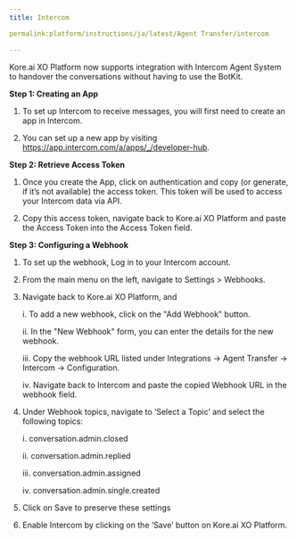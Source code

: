 ```yaml
---
title: Intercom

permalink:platform/instructions/ja/latest/Agent Transfer/intercom

---
```

Kore.ai XO Platform now supports integration with Intercom Agent System to handover the conversations without having to use the BotKit.

<container>

**Step 1: Creating an App**

1. To set up Intercom to receive messages, you will first need to create an app in Intercom. 
 
2. You can set up a new app by visiting https://app.intercom.com/a/apps/_/developer-hub.

</container>

<container>

**Step 2: Retrieve Access Token**

1. Once you create the App, click on authentication and copy (or generate, if it’s not available) the access token. This token will be used to access your Intercom data via API.
 
2. Copy this access token, navigate back to Kore.ai XO Platform and paste the Access Token into the Access Token field.
 
</container>

<container>
 
**Step 3: Configuring a Webhook**
 
1. To set up the webhook, Log in to your Intercom account.

2. From the main menu on the left, navigate to Settings > Webhooks.
 
3. Navigate back to Kore.ai XO Platform, and
 
   i.   To add a new webhook, click on the "Add Webhook" button.
 
   ii.  In the "New Webhook" form, you can enter the details for the new webhook.
 
   iii. Copy the webhook URL listed under Integrations → Agent Transfer → Intercom → Configuration.
 
    iv. Navigate back to Intercom and paste the copied Webhook URL in the webhook field.
 
4. Under Webhook topics, navigate to ‘Select a Topic’ and select the following topics:
 
   i.   conversation.admin.closed
 
   ii.  conversation.admin.replied
 
   iii. conversation.admin.assigned
 
   iv.  conversation.admin.single.created
 
5. Click on Save to preserve these settings

6. Enable Intercom by clicking on the ‘Save’ button on Kore.ai XO Platform.

</container>
